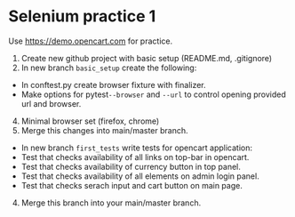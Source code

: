 # Selenium practice 1

Use https://demo.opencart.com for practice.

1. Create new github project with basic setup (README.md, .gitignore)
2. In new branch ```basic_setup``` create the following: 
  - In conftest.py create browser fixture with finalizer. 
  - Make options for pytest```--browser``` and ```--url``` to control opening provided url and browser.
4. Minimal browser set (firefox, chrome) 
3. Merge this changes into main/master branch.
  - In new branch ```first_tests``` write tests for opencart application: 
  - Test that checks availability of all links on top-bar in opencart.
  - Test that checks availability of currency button in top panel.
  - Test that checks availability of all elements on admin login panel.
  - Test that checks serach input and cart button on main page.
4. Merge this branch into your main/master branch.
